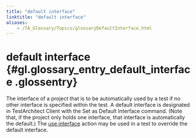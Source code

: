 ```yaml
--- 
title: "default interface"
linktitle: "default interface"
aliases: 
    - /TA_Glossary/Topics/glossaryDefaultInterface.html
---
```

# default interface {#gl.glossary_entry_default_interface .glossentry}

The interface of a project that is to be automatically used by a test if no other interface is specified within the test. A default interface is designated in TestArchitect Client with the Set as Default Interface command. \(Note that, if the project only holds one interface, that interface is automatically the default.\) The [use interface](../../TA_Automation/Topics/bia_use_interface.html) action may be used in a test to override the default interface.

